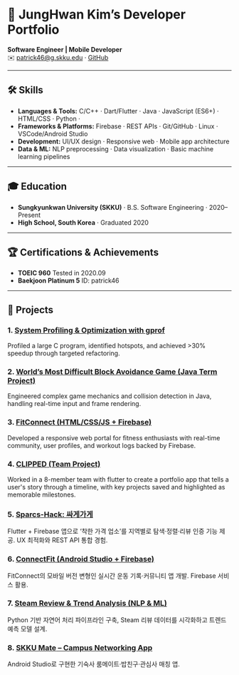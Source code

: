 <!-- ────────────────────────────────────────────────────────────────────────── -->
# 🎯 JungHwan Kim’s Developer Portfolio

**Software Engineer | Mobile Developer**  
✉️ patrick46@g.skku.edu · [GitHub](https://github.com/Urvanage)

---

## 🛠 Skills
- **Languages & Tools:** C/C++ · Dart/Flutter · Java · JavaScript (ES6+) · HTML/CSS · Python · 
- **Frameworks & Platforms:** Firebase · REST APIs · Git/GitHub · Linux · VSCode/Android Studio  
- **Development:** UI/UX design · Responsive web · Mobile app architecture  
- **Data & ML:** NLP preprocessing · Data visualization · Basic machine learning pipelines  

---

## 🎓 Education
- **Sungkyunkwan University (SKKU)** · B.S. Software Engineering · 2020–Present  
- **High School, South Korea** · Graduated 2020

---

## 🏆 Certifications & Achievements
- **TOEIC 960** Tested in 2020.09
- **Baekjoon Platinum 5** ID: patrick46

---

## 💼 Projects

### 1. [**System Profiling & Optimization with gprof**](https://github.com/Urvanage/System_gprof)
   Profiled a large C program, identified hotspots, and achieved >30% speedup through targeted refactoring.

### 2. [**World’s Most Difficult Block Avoidance Game** (Java Term Project)](https://github.com/Urvanage/JP_term_project)
Engineered complex game mechanics and collision detection in Java, handling real-time input and frame rendering.

### 3. [**FitConnect** (HTML/CSS/JS + Firebase)](https://github.com/Urvanage/FitConnect)
   Developed a responsive web portal for fitness enthusiasts with real-time community, user profiles, and workout logs backed by Firebase.

### 4. [**CLIPPED** (Team Project)](https://github.com/Urvanage/CLIPPED)
   Worked in a 8-member team with flutter to create a portfolio app that tells a user's story through a timeline, with key projects saved and highlighted as memorable milestones.

### 5. [**Sparcs-Hack: 싸게가게**](https://github.com/Urvanage/Sparcs-2024-Hackathon)
   Flutter + Firebase 앱으로 ‘착한 가격 업소’를 지역별로 탐색·정렬·리뷰 인증 기능 제공. UX 최적화와 REST API 통합 경험.

### 6. [**ConnectFit** (Android Studio + Firebase)](https://github.com/Urvanage/mobileApp_ConnectFit)
   FitConnect의 모바일 버전 변형인 실시간 운동 기록·커뮤니티 앱 개발. Firebase 서비스 활용.

### 7. [**Steam Review & Trend Analysis** (NLP & ML)](https://github.com/Urvanage/game-review-analysis)
   Python 기반 자연어 처리 파이프라인 구축, Steam 리뷰 데이터를 시각화하고 트렌드 예측 모델 설계.

### 8. [**SKKU Mate** – Campus Networking App](https://github.com/Urvanage/SKKUmate)
   Android Studio로 구현한 기숙사 룸메이트·밥친구·관심사 매칭 앱.

